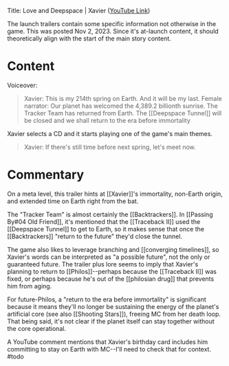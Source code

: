 Title: Love and Deepspace | Xavier ([YouTube Link](https://www.youtube.com/watch?v=SCyCJrWN8Q8))

The launch trailers contain some specific information not otherwise in the game. This was posted Nov 2, 2023. Since it's at-launch content, it should theoretically align with the start of the main story content.

# Content
Voiceover:
> Xavier: This is my 214th spring on Earth. And it will be my last.
> Female narrator: Our planet has welcomed the 4,389.2 billionth sunrise. The Tracker Team has returned from Earth. The [[Deepspace Tunnel]] will be closed and we shall return to the era before immortality

Xavier selects a CD and it starts playing one of the game's main themes.

> Xavier: If there's still time before next spring, let's meet now.

# Commentary
On a meta level, this trailer hints at [[Xavier]]'s immortality, non-Earth origin, and extended time on Earth right from the bat.

The "Tracker Team" is almost certainly the [[Backtrackers]]. In [[Passing By#04 Old Friend]], it's mentioned that the [[Traceback II]] used the [[Deepspace Tunnel]] to get to Earth, so it makes sense that once the [[Backtrackers]] "return to the future" they'd close the tunnel.

The game also likes to leverage branching and [[converging timelines]], so Xavier's words can be interpreted as "a possible future", not the only or guaranteed future. The trailer plus lore seems to imply that Xavier's planning to return to [[Philos]]--perhaps because the [[Traceback II]] was fixed, or perhaps because he's out of the [[philosian drug]] that prevents him from aging.

For future-Philos, a "return to the era before immortality" is significant because it means they'll no longer be sustaining the energy of the planet's artificial core (see also [[Shooting Stars]]), freeing MC from her death loop. That being said, it's not clear if the planet itself can stay together without the core operational.

A YouTube comment mentions that Xavier's birthday card includes him committing to stay on Earth with MC--I'll need to check that for context. #todo
